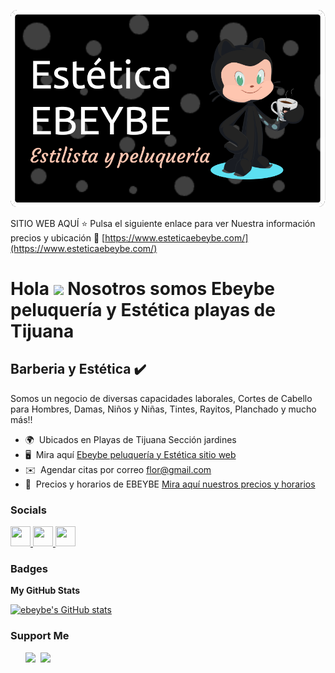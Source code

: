 ![Header](./ebeybe.png)

SITIO WEB AQUÍ ⭐
Pulsa el siguiente enlace para ver Nuestra información precios y ubicación 👀
[https://www.esteticaebeybe.com/](https://www.esteticaebeybe.com/)

Hola ![](https://user-images.githubusercontent.com/18350557/176309783-0785949b-9127-417c-8b55-ab5a4333674e.gif) Nosotros somos Ebeybe peluquería y Estética playas de Tijuana
======================================================================================================================================================================

Barberia y Estética ✔️
----------------------

Somos un negocio de diversas capacidades laborales, Cortes de Cabello para Hombres, Damas, Niños y Niñas, Tintes, Rayitos, Planchado y mucho más!!

* 🌍  Ubicados en Playas de Tijuana Sección jardines
* 🖥️  Mira aquí [Ebeybe peluquería y Estética sitio web](https://www.esteticaebeybe.com/)
* ✉️  Agendar citas por correo [flor@gmail.com](mailto:esteticaebeybe@gmail.com)
* 🚀  Precios y horarios de EBEYBE  [Mira aquí nuestros precios y horarios](https://www.esteticaebeybe.com/)

### Socials

<p align="left"> <a href="https://www.facebook.com/ebeybeplayas" target="_blank" rel="noreferrer"> <picture> <source media="(prefers-color-scheme: dark)" srcset="https://raw.githubusercontent.com/danielcranney/readme-generator/main/public/icons/socials/facebook-dark.svg" /> <source media="(prefers-color-scheme: light)" srcset="https://raw.githubusercontent.com/danielcranney/readme-generator/main/public/icons/socials/facebook.svg" /> <img src="https://raw.githubusercontent.com/danielcranney/readme-generator/main/public/icons/socials/facebook.svg" width="32" height="32" /> </picture> </a> <a href="https://www.github.com/ebeybe" target="_blank" rel="noreferrer"> <picture> <source media="(prefers-color-scheme: dark)" srcset="https://raw.githubusercontent.com/danielcranney/readme-generator/main/public/icons/socials/github-dark.svg" /> <source media="(prefers-color-scheme: light)" srcset="https://raw.githubusercontent.com/danielcranney/readme-generator/main/public/icons/socials/github.svg" /> <img src="https://raw.githubusercontent.com/danielcranney/readme-generator/main/public/icons/socials/github.svg" width="32" height="32" /> </picture> </a> <a href="https://www.x.com/ebeybe" target="_blank" rel="noreferrer"> <picture> <source media="(prefers-color-scheme: dark)" srcset="https://raw.githubusercontent.com/danielcranney/readme-generator/main/public/icons/socials/twitter-dark.svg" /> <source media="(prefers-color-scheme: light)" srcset="https://raw.githubusercontent.com/danielcranney/readme-generator/main/public/icons/socials/twitter.svg" /> <img src="https://raw.githubusercontent.com/danielcranney/readme-generator/main/public/icons/socials/twitter.svg" width="32" height="32" /> </picture> </a></p>

### Badges

<b>My GitHub Stats</b>

<a href="http://www.github.com/ebeybe"><img src="https://github-readme-stats.vercel.app/api?username=ebeybe&show_icons=true&hide=&count_private=true&title_color=0891b2&text_color=ffffff&icon_color=0891b2&bg_color=1c1917&hide_border=true&show_icons=true" alt="ebeybe's GitHub stats" /></a>

### Support Me

<ul style="list-style-type: none; margin: 0;">

<li style="display: inline-block; margin-right: 0.25rem;"><a href="https://www.buymeacoffee.com/ebeybe"><img src="https://cdn.buymeacoffee.com/buttons/v2/default-yellow.png" width="150"/></a></li>

<li style="display: inline-block; margin-right: 0.25rem;"><a href="https://www.ko-fi.com/Ebeybe"><img src="https://storage.ko-fi.com/cdn/kofi2.png?v=3" width="150"/></a></li>

</ul>

